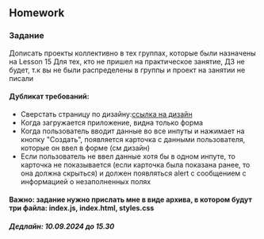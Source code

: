 ## Homework

### Задание

Дописать проекты коллективно в тех группах, которые были назначены на Lesson 15
Для тех, кто не пришел на практическое занятие, ДЗ не будет, т.к вы не были распределены в группы и проект на занятии не писали

#### Дубликат требований:

- Сверстать страницу по дизайну:[ссылка на дизайн](https://www.figma.com/design/QbSmbuBHbK6PBgEkLSOXBv/User-Form?node-id=0-1&node-type=CANVAS&t=ccIx5c3sumbC7Ita-0)
- Когда загружается приложение, видна только форма
- Когда пользователь вводит данные во все инпуты и нажимает на кнопку "Создать", появляется карточка с данными пользователя, которые он ввел в форме (см дизайн)
- Если пользователь не ввел данные хотя бы в одном инпуте, то карточка не показывается (если карточка была показана ранее, то она должна скрыться) и должен появляться alert с сообщением с информацией о незаполненных полях

#### Важно: задание нужно прислать мне в виде архива, в котором будут три файла: index.js, index.html, styles.css

##### Дедлайн: 10.09.2024 до 15.30
